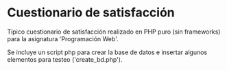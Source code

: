 # Cuestionario de satisfacción
Típico cuestionario de satisfacción realizado en PHP puro (sin frameworks) para la asignatura 'Programación Web'.

Se incluye un script php para crear la base de datos e insertar algunos elementos para testeo ('create_bd.php').
